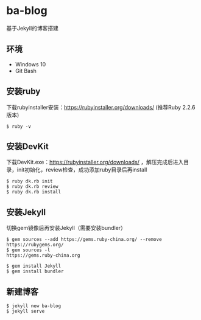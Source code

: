 # ba-blog

基于Jekyll的博客搭建

## 环境

- Windows 10
- Git Bash

## 安装ruby

下载rubyinstaller安装：https://rubyinstaller.org/downloads/ (推荐Ruby 2.2.6版本)

```
$ ruby -v
```

## 安装DevKit

下载DevKit.exe：https://rubyinstaller.org/downloads/ ，解压完成后进入目录，init初始化，review检查，成功添加ruby目录后再install

```
$ ruby dk.rb init
$ ruby dk.rb review
$ ruby dk.rb install
```

## 安装Jekyll
切换gem镜像后再安装Jekyll（需要安装bundler）

```
$ gem sources --add https://gems.ruby-china.org/ --remove https://rubygems.org/
$ gem sources -l
https://gems.ruby-china.org

$ gem install Jekyll
$ gem install bundler
```

## 新建博客

```
$ jekyll new ba-blog
$ jekyll serve
```